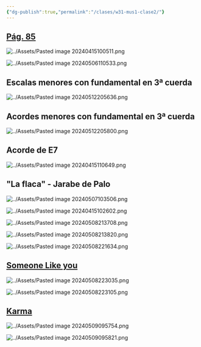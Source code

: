 ```yaml
---
{"dg-publish":true,"permalink":"/clases/w31-mus1-clase2/"}
---
```



<div class="slide">

## [Pág. 85](https://www.blinklearning.com/v/1714044658/theme_tmpux/launch.php?theme=tmpux#activity/4239478/65132334/421303522)

</div>
<div class="slide">

![../Assets/Pasted image 20240415100511.png](/img/user/Assets/Pasted%20image%2020240415100511.png)

</div>
<div class="slide">

![../Assets/Pasted image 20240506110533.png](/img/user/Assets/Pasted%20image%2020240506110533.png)

</div>
<div class="slide">

## Escalas menores con fundamental en 3ª cuerda

![../Assets/Pasted image 20240512205636.png](/img/user/Assets/Pasted%20image%2020240512205636.png)

</div>
<div class="slide">

## Acordes menores con fundamental en 3ª cuerda

![../Assets/Pasted image 20240512205800.png](/img/user/Assets/Pasted%20image%2020240512205800.png)

</div>
<div class="slide">

## Acorde de E7

![../Assets/Pasted image 20240415110649.png](/img/user/Assets/Pasted%20image%2020240415110649.png)

</div>
<div class="slide">

## "La flaca" - Jarabe de Palo

![../Assets/Pasted image 20240507103506.png](/img/user/Assets/Pasted%20image%2020240507103506.png)

</div>
<div class="slide">

![../Assets/Pasted image 20240415102602.png](/img/user/Assets/Pasted%20image%2020240415102602.png)

</div>
<div class="slide">

![../Assets/Pasted image 20240508213708.png](/img/user/Assets/Pasted%20image%2020240508213708.png)

</div>
<div class="slide">

![../Assets/Pasted image 20240508213820.png](/img/user/Assets/Pasted%20image%2020240508213820.png)

</div>
<div class="slide">

![../Assets/Pasted image 20240508221634.png](/img/user/Assets/Pasted%20image%2020240508221634.png)

</div>
<div class="slide">

## [Someone Like you](https://tabs.ultimate-guitar.com/tab/adele/someone-like-you-chords-1006751)

![../Assets/Pasted image 20240508223035.png](/img/user/Assets/Pasted%20image%2020240508223035.png)

</div>
<div class="slide">

![../Assets/Pasted image 20240508223105.png](/img/user/Assets/Pasted%20image%2020240508223105.png)

</div>
<div class="slide">

## [Karma](https://tabs.ultimate-guitar.com/tab/jojo-siwa/karma-chords-5214630)

![../Assets/Pasted image 20240509095754.png](/img/user/Assets/Pasted%20image%2020240509095754.png)

</div>
<div class="slide">

![../Assets/Pasted image 20240509095821.png](/img/user/Assets/Pasted%20image%2020240509095821.png)

</div>